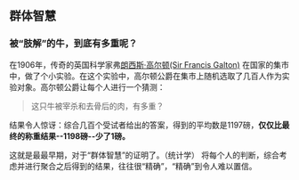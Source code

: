 ## 群体智慧

### 被“肢解”的牛，到底有多重呢？
在1906年，传奇的英国科学家弗[朗西斯·高尔顿(Sir Francis Galton)](https://zh.wikipedia.org/wiki/%E6%B3%95%E8%98%AD%E8%A5%BF%E6%96%AF%C2%B7%E9%AB%98%E7%88%BE%E9%A0%93) 在国家的集市中，做了个小实验。在这个实验中，高尔顿公爵在集市上随机选取了几百人作为实验对象。高尔顿公爵让每个人进行一个猜测：
> 这只牛被宰杀和去骨后的肉，有多重？

结果令人惊讶：综合几百个受试者给出的答案，得到的平均数是1197磅，**仅仅比最终的称重结果--1198磅--少了1磅。**

这就是最最早期，对于“群体智慧”的证明了。（统计学）
将每个人的判断，综合考虑并进行聚合之后得到的结果，往往很“精确”，“精确”到令人难以置信。
